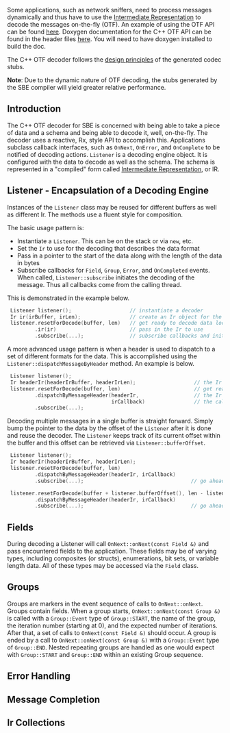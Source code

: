 Some applications, such as network sniffers, need to process messages dynamically and thus have to use the [Intermediate Representation](Intermediate-Representation) to decode the messages on-the-fly (OTF). An example of using the OTF API can be found [here](https://github.com/real-logic/simple-binary-encoding/blob/master/examples/cpp98/SbeOtfDecoder.cpp). Doxygen documentation for the C++ OTF API can be found in the header files [here](https://github.com/real-logic/simple-binary-encoding/tree/master/main/cpp/otf_api). You will need to have doxygen installed to build the doc.

The C++ OTF decoder follows the [design principles](Design-Principles) of the generated codec stubs.

**Note**: Due to the dynamic nature of OTF decoding, the stubs generated by the SBE compiler will yield greater relative performance.

## Introduction

The C++ OTF decoder for SBE is concerned with being able to take a piece of data and a schema and being able to decode it, well, on-the-fly. The decoder uses a reactive, Rx, style API to accomplish this. Applications subclass callback interfaces, such as `OnNext`, `OnError`, and `OnComplete` to be notified of decoding actions. `Listener` is a decoding engine object. It is configured with the data to decode as well as the schema. The schema is represented in a "compiled" form called [Intermediate Representation](Intermediate-Representation), or IR.

## Listener - Encapsulation of a Decoding Engine

Instances of the `Listener` class may be reused for different buffers as well as different Ir. The methods use a fluent style for composition.

The basic usage pattern is:
- Instantiate a `Listener`. This can be on the stack or via `new`, etc.
- Set the `Ir` to use for the decoding that describes the data format
- Pass in a pointer to the start of the data along with the length of the data in bytes
- Subscribe callbacks for `Field`, `Group`, `Error`, and `OnCompleted` events. When called, `Listener::subscribe` initiates the decoding of the message. Thus all callbacks come from the calling thread.

This is demonstrated in the example below.
```c++
 Listener listener();                   // instantiate a decoder
 Ir ir(irBuffer, irLen);                // create an Ir object for the format based on Ir in buffer
 listener.resetForDecode(buffer, len)   // get ready to decode data located at buffer for len bytes
         .ir(ir)                        // pass in the Ir to use
         .subscribe(...);               // subscribe callbacks and initiate decoding
```

A more advanced usage pattern is when a header is used to dispatch to a set of different formats for the data. This is accomplished using the `Listener::dispatchMessageByHeader` method. An example is below.

```c++
 Listener listener();
 Ir headerIr(headerIrBuffer, headerIrLen);                   // the Ir for the header
 listener.resetForDecode(buffer, len)                        // get ready to decode data at buffer for len bytes
         .dispatchByMessageHeader(headerIr,                  // the Ir of the header
                                  irCallback)                // the callback called for dispatch choices
         .subscribe(...);
```

Decoding multiple messages in a single buffer is straight forward. Simply bump the pointer to the data by the offset of the `Listener` after it is done and reuse the decoder. The `Listener` keeps track of its current offset within the buffer and this offset can be retrieved via `Listener::bufferOffset`.

```c++
 Listener listener();
 Ir headerIr(headerIrBuffer, headerIrLen);
 listener.resetForDecode(buffer, len)
         .dispatchByMessageHeader(headerIr, irCallback)
         .subscribe(...);                                   // go ahead and decode single message header plus message and return

 listener.resetForDecode(buffer + listener.bufferOffset(), len - listener.bufferOffset())
         .dispatchByMessageHeader(headerIr, irCallback)
         .subscribe(...);                                   // go ahead and decode single message header plus message and return     
```

## Fields

During decoding a Listener will call `OnNext::onNext(const Field &)` and pass encountered fields to the application. These fields may be of varying types, including composites (or structs), enumerations, bit sets, or variable length data. All of these types may be accessed via the `Field` class.

## Groups

Groups are markers in the event sequence of calls to `OnNext::onNext`. Groups contain fields. When a group starts, `OnNext::onNext(const Group &)` is called with a `Group::Event` type of `Group::START`, the name of the group, the iteration number (starting at 0), and the expected number of iterations. After that, a set of calls to `OnNext(const Field &)` should occur. A group is ended by a call to `OnNext::onNext(const Group &)`
with a `Group::Event` type of `Group::END`. Nested repeating groups are handled as one would expect with `Group::START` and `Group::END` within an existing Group sequence.

## Error Handling

## Message Completion

## Ir Collections
